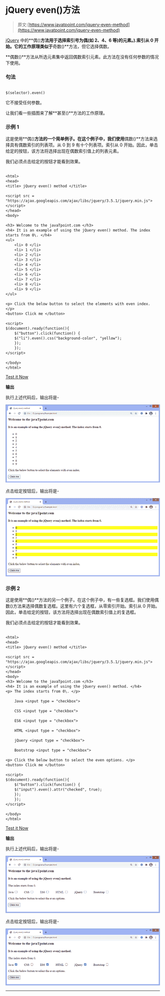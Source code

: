 # jQuery even()方法

> 原文:[https://www.javatpoint.com/jquery-even-method](https://www.javatpoint.com/jquery-even-method)

[jQuery](https://www.javatpoint.com/jquery-tutorial) 中的**偶()**方法用于选择索引号为偶(如 2、4、6 等)的元素。).索引从 0 开始。它的工作原理类似于**奇数()**方法，但它选择偶数。

**偶数()**方法从所选元素集中返回偶数索引元素。此方法在没有任何参数的情况下使用。

### 句法

```

$(selector).even()

```

它不接受任何参数。

让我们看一些插图来了解**甚至()**方法的工作原理。

### 示例 1

这是使用**偶()**方法的一个简单例子。在这个例子中，我们使用**偶数()**方法来选择具有偶数索引的列表项。从 0 到 9 有十个列表项。索引从 0 开始。因此，单击给定的按钮，该方法将选择出现在偶数索引值上的列表元素。

我们必须点击给定的按钮才能看到效果。

```

<html>
<head>
<title> jQuery even() method </title>

<script src = "https://ajax.googleapis.com/ajax/libs/jquery/3.5.1/jquery.min.js"></script>
</head>
<body>

<h3> Welcome to the javaTpoint.com </h3>
<h4> It is an example of using the jQuery even() method. The index starts from 0\. </h4>
<ul>
	<li> 0 </li>
	<li> 1 </li>
	<li> 2 </li>
	<li> 3 </li>
	<li> 4 </li>
	<li> 5 </li>
	<li> 6 </li>
	<li> 7 </li>
	<li> 8 </li>
	<li> 9 </li>
</ul>

<p> Click the below button to select the elements with even index. </p>
<button> Click me </button>

<script>
$(document).ready(function(){
	$("button").click(function() {
	$("li").even().css("background-color", "yellow");
    });
	});
</script>

</body>
</html>

```

[Test it Now](https://www.javatpoint.com/oprweb/test.jsp?filename=jquery-even-method1)

**输出**

执行上述代码后，输出将是-

![jQuery even() method](img/022b8a8acf560e51fa9270bafd97d9a5.png)

点击给定按钮后，输出将是-

![jQuery even() method](img/5f4f0f457135c88e4e52e96376d0c59e.png)

### 示例 2

这是使用**偶()**方法的另一个例子。在这个例子中，有一些复选框。我们使用偶数()方法来选择偶数复选框。这里有六个复选框，从零索引开始。索引从 0 开始。因此，单击给定的按钮，该方法将选择出现在偶数索引值上的复选框。

我们必须点击给定的按钮才能看到效果。

```

<html>
<head>
<title> jQuery even() method </title>

<script src = "https://ajax.googleapis.com/ajax/libs/jquery/3.5.1/jquery.min.js"></script>
</head>
<body>
<h3> Welcome to the javaTpoint.com </h3>
<h4> It is an example of using the jQuery even() method. </h4>
<p> The index starts from 0\. </p>

    Java <input type = "checkbox">    

    CSS <input type = "checkbox">    

    ES6 <input type = "checkbox">    

    HTML <input type = "checkbox">    

    jQuery <input type = "checkbox">    

	Bootstrap <input type = "checkbox">

<p> Click the below button to select the even options. </p>
<button> Click me </button>

<script>
$(document).ready(function(){
	$("button").click(function() {
	$("input").even().attr("checked", true);
    });
	});
</script>

</body>
</html>

```

[Test it Now](https://www.javatpoint.com/oprweb/test.jsp?filename=jquery-even-method2)

**输出**

执行上述代码后，输出将是-

![jQuery even() method](img/c66a82b6a7c981ed8e27ac4bd082ff19.png)

点击给定按钮后，输出将是-

![jQuery even() method](img/7b81bc16b7771531490bbf3855c54423.png)

* * *